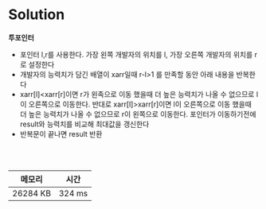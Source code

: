 # Solution

**투포인터**
- 포인터 l,r를 사용한다. 가장 왼쪽 개발자의 위치를 l, 가장 오른쪽 개발자의 위치를 r로 설정한다
- 개발자의 능력치가 담긴 배열이 xarr일때 r-l>1 를 만족할 동안 아래 내용을 반복한다
- xarr[l]<xarr[r]이면 r가 왼족으로 이동 했을때 더 높은 능력치가 나올 수 없으므로 l이 오른쪽으로 이동한다. 반대로 xarr[l]>xarr[r]이면 l이 오른쪽으로 이동 했을때 더 높은 능력치가 나올 수 없으므로 r이 왼쪽으로 이동한다. 포인터가 이동하기전에 result와 능력치를 비교해 최대값을 갱신한다
- 반복문이 끝나면 result 반환
<br/>


</br>

|메모리|시간|
|---|---|
|26284 KB|324 ms|
